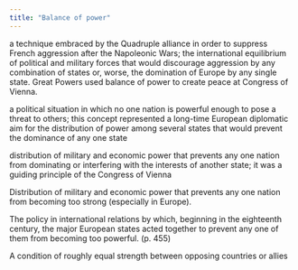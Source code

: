```yaml
---
title: "Balance of power"
---
```

a technique embraced by the Quadruple alliance in order to suppress French aggression after the Napoleonic Wars; the international equilibrium of political and military forces that would discourage aggression by any combination of states or, worse, the domination of Europe by any single state. Great Powers used balance of power to create peace at Congress of Vienna.

a political situation in which no one nation is powerful enough to pose a threat to others; this concept represented a long-time European diplomatic aim for the distribution of power among several states that would prevent the dominance of any one state

distribution of military and economic power that prevents any one nation from dominating or interfering with the interests of another state; it was a guiding principle of the Congress of Vienna

Distribution of military and economic power that prevents any one nation from becoming too strong (especially in Europe).

The policy in international relations by which, beginning in the eighteenth century, the major European states acted together to prevent any one of them from becoming too powerful. (p. 455)

A condition of roughly equal strength between opposing countries or allies

